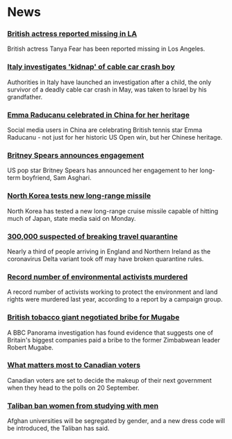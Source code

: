 # News
### [British actress reported missing in LA](https://www.bbc.com/news/entertainment-arts-58543496)
British actress Tanya Fear has been reported missing in Los Angeles.
### [Italy investigates 'kidnap' of cable car crash boy](https://www.bbc.com/news/world-europe-58541644)
Authorities in Italy have launched an investigation after a child, the only survivor of a deadly cable car crash in May, was taken to Israel by his grandfather.
### [Emma Raducanu celebrated in China for her heritage](https://www.bbc.com/news/world-asia-china-58541314)
Social media users in China are celebrating British tennis star Emma Raducanu - not just for her historic US Open win, but her Chinese heritage. 
### [Britney Spears announces engagement](https://www.bbc.com/news/entertainment-arts-58540571)
US pop star Britney Spears has announced her engagement to her long-term boyfriend, Sam Asghari.
### [North Korea tests new long-range missile](https://www.bbc.com/news/world-asia-58540915)
North Korea has tested a new long-range cruise missile capable of hitting much of Japan, state media said on Monday.
### [300,000 suspected of breaking travel quarantine](https://www.bbc.com/news/uk-politics-58517123)
Nearly a third of people arriving in England and Northern Ireland as the coronavirus Delta variant took off may have broken quarantine rules.
### [Record number of environmental activists murdered](https://www.bbc.com/news/science-environment-58508001)
A record number of activists working to protect the environment and land rights were murdered last year, according to a report by a campaign group. 
### [British tobacco giant negotiated bribe for Mugabe](https://www.bbc.com/news/world-58517339)
A BBC Panorama investigation has found evidence that suggests one of Britain's biggest companies paid a bribe to the former Zimbabwean leader Robert Mugabe.
### [What matters most to Canadian voters](https://www.bbc.com/news/world-us-canada-58523450)
Canadian voters are set to decide the makeup of their next government when they head to the polls on 20 September. 
### [Taliban ban women from studying with men](https://www.bbc.com/news/world-asia-58537081)
Afghan universities will be segregated by gender, and a new dress code will be introduced, the Taliban has said.
